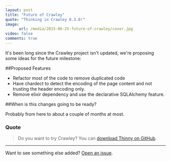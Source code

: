 ```yaml
---
layout: post
title: "Future of Crawley"
quote: "Thinking in Crawley 0.3.0!"
image:
      url: /media/2015-06-25-future-of-crawley/cover.jpg
video: false
comments: true
---
```


It's been long since the Crawley project isn't updated, we're proposing some ideas for the future milestone:

##Proposed Features

- Refactor most of the code to remove duplicated code
- Have chardect to detect the encoding of the page content and not trusting the header encoding only.
- Remove elixir dependency and use the declarative SQLAlchemy feature.


##When is this changes going to be ready?

Probably from here to about a couple of months at most.


### Quote

> Do you want to try Crawley? You can [download Thinny on GitHub](https://github.com/jmg/crawley).

-----
Want to see something else added? [Open an issue](https://github.com/jmg/crawley/issues/new).
